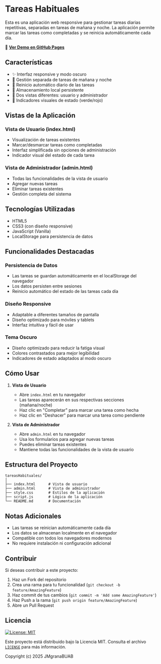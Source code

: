 # Tareas Habituales

Esta es una aplicación web responsive para gestionar tareas diarias repetitivas, separadas en tareas de mañana y noche. La aplicación permite marcar las tareas como completadas y se reinicia automáticamente cada día.

📱 **[Ver Demo en GitHub Pages](https://jmgranabuab.github.io/tareasHabituales/)**

## Características

- ✨ Interfaz responsive y modo oscuro
- 📝 Gestión separada de tareas de mañana y noche
- 🔄 Reinicio automático diario de las tareas
- 💾 Almacenamiento local persistente
- 👥 Dos vistas diferentes: usuario y administrador
- 🎨 Indicadores visuales de estado (verde/rojo)

## Vistas de la Aplicación

### Vista de Usuario (index.html)
- Visualización de tareas existentes
- Marcar/desmarcar tareas como completadas
- Interfaz simplificada sin opciones de administración
- Indicador visual del estado de cada tarea

### Vista de Administrador (admin.html)
- Todas las funcionalidades de la vista de usuario
- Agregar nuevas tareas
- Eliminar tareas existentes
- Gestión completa del sistema

## Tecnologías Utilizadas

- HTML5
- CSS3 (con diseño responsive)
- JavaScript (Vanilla)
- LocalStorage para persistencia de datos

## Funcionalidades Destacadas

### Persistencia de Datos
- Las tareas se guardan automáticamente en el localStorage del navegador
- Los datos persisten entre sesiones
- Reinicio automático del estado de las tareas cada día

### Diseño Responsive
- Adaptable a diferentes tamaños de pantalla
- Diseño optimizado para móviles y tablets
- Interfaz intuitiva y fácil de usar

### Tema Oscuro
- Diseño optimizado para reducir la fatiga visual
- Colores contrastados para mejor legibilidad
- Indicadores de estado adaptados al modo oscuro

## Cómo Usar

1. **Vista de Usuario**
   - Abre `index.html` en tu navegador
   - Las tareas aparecerán en sus respectivas secciones (mañana/noche)
   - Haz clic en "Completar" para marcar una tarea como hecha
   - Haz clic en "Deshacer" para marcar una tarea como pendiente

2. **Vista de Administrador**
   - Abre `admin.html` en tu navegador
   - Usa los formularios para agregar nuevas tareas
   - Puedes eliminar tareas existentes
   - Mantiene todas las funcionalidades de la vista de usuario

## Estructura del Proyecto

```
tareasHabituales/
│
├── index.html      # Vista de usuario
├── admin.html      # Vista de administrador
├── style.css       # Estilos de la aplicación
├── script.js       # Lógica de la aplicación
└── README.md       # Documentación
```

## Notas Adicionales

- Las tareas se reinician automáticamente cada día
- Los datos se almacenan localmente en el navegador
- Compatible con todos los navegadores modernos
- No requiere instalación ni configuración adicional

## Contribuir

Si deseas contribuir a este proyecto:

1. Haz un Fork del repositorio
2. Crea una rama para tu funcionalidad (`git checkout -b feature/AmazingFeature`)
3. Haz commit de tus cambios (`git commit -m 'Add some AmazingFeature'`)
4. Haz Push a la rama (`git push origin feature/AmazingFeature`)
5. Abre un Pull Request

## Licencia

[![License: MIT](https://img.shields.io/badge/License-MIT-yellow.svg)](LICENSE)

Este proyecto está distribuido bajo la Licencia MIT. Consulta el archivo [`LICENSE`](LICENSE) para más información.

Copyright (c) 2025 JMgranaBUAB